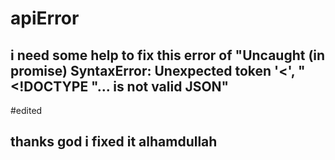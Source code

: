 # apiError
## i need some help to fix this error of "Uncaught (in promise) SyntaxError: Unexpected token '<', "<!DOCTYPE "... is not valid JSON"
#edited
## thanks god i fixed it alhamdullah
